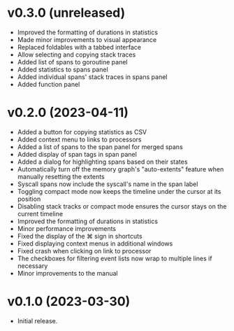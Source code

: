 # v0.3.0 (unreleased)

- Improved the formatting of durations in statistics
- Made minor improvements to visual appearance
- Replaced foldables with a tabbed interface
- Allow selecting and copying stack traces
- Added list of spans to goroutine panel
- Added statistics to spans panel
- Added individual spans' stack traces in spans panel
- Added function panel


# v0.2.0 (2023-04-11)

- Added a button for copying statistics as CSV
- Added context menu to links to processors
- Added a list of spans to the span panel for merged spans
- Added display of span tags in span panel
- Added a dialog for highlighting spans based on their states
- Automatically turn off the memory graph's "auto-extents" feature when manually resetting the extents
- Syscall spans now include the syscall's name in the span label
- Toggling compact mode now keeps the timeline under the cursor at its position
- Disabling stack tracks or compact mode ensures the cursor stays on the current timeline
- Improved the formatting of durations in statistics
- Minor performance improvements
- Fixed the display of the ⌘ sign in shortcuts
- Fixed displaying context menus in additional windows
- Fixed crash when clicking on link to processor
- The checkboxes for filtering event lists now wrap to multiple lines if necessary
- Minor improvements to the manual


# v0.1.0 (2023-03-30)

- Initial release.
